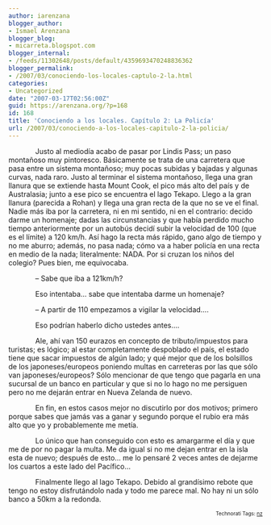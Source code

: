 ```yaml
---
author: iarenzana
blogger_author:
- Ismael Arenzana
blogger_blog:
- micarreta.blogspot.com
blogger_internal:
- /feeds/11302648/posts/default/4359693470248836362
blogger_permalink:
- /2007/03/conociendo-los-locales-captulo-2-la.html
categories:
- Uncategorized
date: "2007-03-17T02:56:00Z"
guid: https://arenzana.org/?p=168
id: 168
title: 'Conociendo a los locales. Capítulo 2: La Policía'
url: /2007/03/conociendo-a-los-locales-capitulo-2-la-policia/
---
```

<p style="text-indent:40pt;">
  Justo al mediodía acabo de pasar por Lindis Pass; un paso montañoso muy pintoresco. Básicamente se trata de una carretera que pasa entre un sistema montañoso; muy pocas subidas y bajadas y algunas curvas, nada raro. Justo al terminar el sistema montañoso, llega una gran llanura que se extiende hasta Mount Cook, el pico más alto del país y de Australasia; junto a ese pico se encuentra el lago Tekapo. Llego a la gran llanura (parecida a Rohan) y llega una gran recta de la que no se ve el final. Nadie más iba por la carretera, ni en mi sentido, ni en el contrario: decido darme un homenaje; dadas las circunstancias y que había perdido mucho tiempo anteriormente por un autobús decidí subir la velocidad de 100 (que es el límite) a 120 km/h. Así hago la recta más rápido, gano algo de tiempo y no me aburro; además, no pasa nada; cómo va a haber policía en una recta en medio de la nada; literalmente: NADA. Por si cruzan los niños del colegio? Pues bien, me equivocaba.
</p>

<p style="text-indent:40pt;">
  &#8211; Sabe que iba a 121km/h?
</p>

<p style="text-indent:40pt;">
  Eso intentaba&#8230; sabe que intentaba darme un homenaje?
</p>

<p style="text-indent:40pt;">
  &#8211; A partir de 110 empezamos a vigilar la velocidad&#8230;.
</p>

<p style="text-indent:40pt;">
  Eso podrían haberlo dicho ustedes antes&#8230;.
</p>

<p style="text-indent:40pt;">
  Ale, ahí van 150 eurazos en concepto de tributo/impuestos para turistas; es lógico; al estar completamente despoblado el país, el estado tiene que sacar impuestos de algún lado; y qué mejor que de los bolsillos de los japoneses/europeos poniendo multas en carreteras por las que sólo van japoneses/europeos? Sólo mencionar de que tengo que pagarla en una sucursal de un banco en particular y que si no lo hago no me persiguen pero no me dejarán entrar en Nueva Zelanda de nuevo.
</p>

<p style="text-indent:40pt;">
  En fin, en estos casos mejor no discutirlo por dos motivos; primero porque sabes que jamás vas a ganar y segundo porque el rubio era más alto que yo y probablemente me metía.
</p>

<p style="text-indent:40pt;">
  Lo único que han conseguido con esto es amargarme el día y que me de por no pagar la multa. Me da igual si no me dejan entrar en la isla esta de nuevo; después de esto&#8230; me lo pensaré 2 veces antes de dejarme los cuartos a este lado del Pacífico&#8230;
</p>

<p style="text-indent:40pt;">
  Finalmente llego al lago Tekapo. Debido al grandísimo rebote que tengo no estoy disfrutándolo nada y todo me parece mal. No hay ni un sólo banco a 50km a la redonda.
</p>

<!-- technorati tags start -->

<p style="text-align:right;font-size:10px;">
  Technorati Tags: <a href="http://www.technorati.com/tag/nz" rel="tag">nz</a>
</p>

<!-- technorati tags end -->